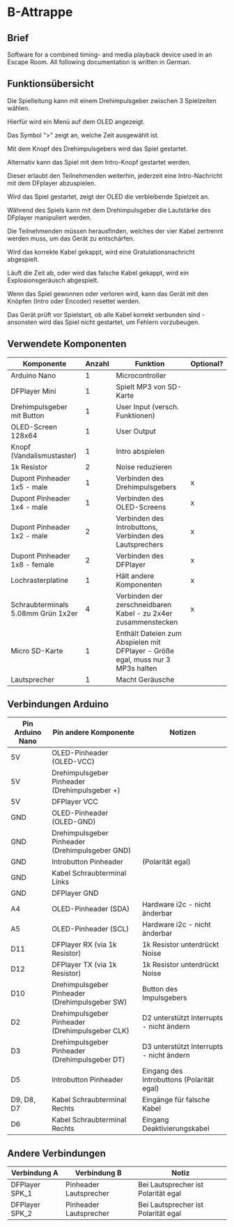 # B-Attrappe
## Brief
Software for a combined timing- and media playback device used in an Escape Room. All following documentation is written in German. 

## Funktionsübersicht

Die Spielleitung kann mit einem Drehimpulsgeber zwischen 3 Spielzeiten wählen. 

Hierfür wird ein Menü auf dem OLED angezeigt. 

Das Symbol ">" zeigt an, welche Zeit ausgewählt ist. 

Mit dem Knopf des Drehimpulsgebers wird das Spiel gestartet. 

Alternativ kann das Spiel mit dem Intro-Knopf gestartet werden. 

Dieser erlaubt den Teilnehmenden weiterhin, jederzeit eine Intro-Nachricht mit dem DFplayer abzuspielen. 

Wird das Spiel gestartet, zeigt der OLED die verbleibende Spielzeit an. 

Während des Spiels kann mit dem Drehimpulsgeber die Lautstärke des DFplayer manipuliert werden.

Die Teilnehmenden müssen herausfinden, welches der vier Kabel zertrennt werden muss, um das Gerät zu entschärfen. 

Wird das korrekte Kabel gekappt, wird eine Gratulationsnachricht abgespielt. 

Läuft die Zeit ab, oder wird das falsche Kabel gekappt, wird ein Explosionsgeräusch abgespielt.

Wenn das Spiel gewonnen oder verloren wird, kann das Gerät mit den Knöpfen (Intro oder Encoder) resettet werden. 

Das Gerät prüft vor Spielstart, ob alle Kabel korrekt verbunden sind - ansonsten wird das Spiel nicht gestartet, um Fehlern vorzubeugen. 

## Verwendete Komponenten

| Komponente                         | Anzahl | Funktion                                                                        | Optional? |
|------------------------------------|--------|---------------------------------------------------------------------------------|-----------|
| Arduino Nano                       | 1      | Microcontroller                                                                 |           |
| DFPlayer Mini                      | 1      | Spielt MP3 von SD-Karte                                                         |           |
| Drehimpulsgeber mit Button         | 1      | User Input (versch. Funktionen)                                                 |           |
| OLED-Screen 128x64                 | 1      | User Output                                                                     |           |
| Knopf (Vandalismustaster)          | 1      | Intro abspielen                                                            |           |
| 1k Resistor                        | 2      | Noise reduzieren                                                                |           |
| Dupont Pinheader 1x5 - male        | 1      | Verbinden des Drehimpulsgebers                                                  | x         |
| Dupont Pinheader 1x4 - male        | 1      | Verbinden des OLED-Screens                                                      | x         |
| Dupont Pinheader 1x2 - male        | 2      | Verbinden des Introbuttons, Verbinden des Lautsprechers                         | x         |
| Dupont Pinheader 1x8 - female      | 2      | Verbinden des DFPlayer                                                          | x         |
| Lochrasterplatine                  | 1      | Hält andere Komponenten                                                         | x         |
| Schraubterminals 5.08mm Grün 1x2er | 4      | Verbinden der zerschneidbaren Kabel - zu 2x4er zusammenstecken                  | x         |
| Micro SD-Karte                     | 1      | Enthält Dateien zum Abspielen mit DFPlayer - Größe egal, muss nur 3 MP3s halten |           |
| Lautsprecher                       | 1      | Macht Geräusche                                                                 |           |
## Verbindungen Arduino

| Pin Arduino Nano  | Pin andere Komponente                       | Notizen                              |
|-----------------------|-------------------------------------------------|------------------------------------------|
| 5V                    | OLED-Pinheader (OLED-VCC)                       |                                          |
| 5V                    | Drehimpulsgeber Pinheader (Drehimpulsgeber +)   |                                          |
| 5V                    | DFPlayer VCC                                    |                                          |
| GND                   | OLED-Pinheader (OLED-GND)                       |                                          |
| GND                   | Drehimpulsgeber Pinheader (Drehimpulsgeber GND) |                                          |
| GND                   | Introbutton Pinheader                           | (Polarität egal)                                              |
| GND                   | Kabel Schraubterminal Links                     |                                          |
| GND                   | DFPlayer GND                                    |                                          |
| A4                    | OLED-Pinheader (SDA)                            | Hardware i2c - nicht änderbar            |
| A5                    | OLED-Pinheader (SCL)                            | Hardware i2c - nicht änderbar            |
| D11                   | DFPlayer RX (via 1k Resistor)                   | 1k Resistor unterdrückt Noise            |
| D12                   | DFPlayer TX (via 1k Resistor)                   | 1k Resistor unterdrückt Noise            |
| D10                   | Drehimpulsgeber Pinheader (Drehimpulsgeber SW)  | Button des Impulsgebers                  |
| D2                    | Drehimpulsgeber Pinheader (Drehimpulsgeber CLK) | D2 unterstützt Interrupts - nicht ändern |
| D3                    | Drehimpulsgeber Pinheader (Drehimpulsgeber DT)  | D3 unterstützt Interrupts - nicht ändern |
| D5                    | Introbutton Pinheader                           | Eingang des Introbuttons    (Polarität egal)                  |
| D9, D8, D7            | Kabel Schraubterminal Rechts                    | Eingänge für falsche Kabel               |
| D6                    | Kabel Schraubterminal Rechts                    | Eingang Deaktivierungskabel              |

## Andere Verbindungen

| Verbindung A   | Verbindung B           | Notiz                               |
|----------------|------------------------|-------------------------------------|
| DFPlayer SPK_1 | Pinheader Lautsprecher | Bei Lautsprecher ist Polarität egal |
| DFPlayer SPK_2 | Pinheader Lautsprecher | Bei Lautsprecher ist Polarität egal |
